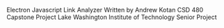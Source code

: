 Electron Javascript Link Analyzer
Written by Andrew Kotan
CSD 480 Capstone Project
Lake Washington Institute of Technology
Senior Project